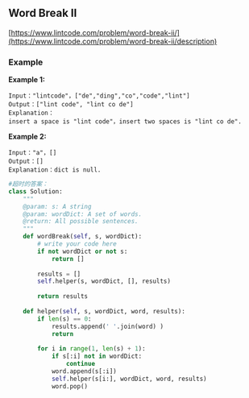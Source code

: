 ## Word Break II

[https://www.lintcode.com/problem/word-break-ii/](https://www.lintcode.com/problem/word-break-ii/description)

### Example

**Example 1:**

```
Input："lintcode"，["de","ding","co","code","lint"]
Output：["lint code", "lint co de"]
Explanation：
insert a space is "lint code"，insert two spaces is "lint co de".

```

**Example 2:**

```
Input："a"，[]
Output：[]
Explanation：dict is null.
```





```py
#超时的答案：
class Solution:
    """
    @param: s: A string
    @param: wordDict: A set of words.
    @return: All possible sentences.
    """
    def wordBreak(self, s, wordDict):
        # write your code here
        if not wordDict or not s:
            return []
        
        results = []
        self.helper(s, wordDict, [], results)
        
        return results
    
    def helper(self, s, wordDict, word, results):
        if len(s) == 0:
            results.append(' '.join(word) ) 
            return 
        
        for i in range(1, len(s) + 1):
            if s[:i] not in wordDict:
                continue
            word.append(s[:i])
            self.helper(s[i:], wordDict, word, results)
            word.pop()

```



